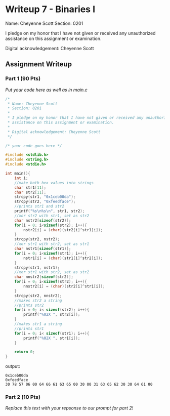 # Writeup 7 - Binaries I

Name: Cheyenne Scott
Section: 0201

I pledge on my honor that I have not given or received any unauthorized
assistance on this assignment or examination.

Digital acknowledgement: Cheyenne Scott

## Assignment Writeup

### Part 1 (90 Pts)

*Put your code here as well as in main.c*
```c
/*
 * Name: Cheyenne Scott 
 * Section: 0201
 *
 * I pledge on my honor that I have not given or received any unauthorized
 * assistance on this assignment or examination.
 *
 * Digital acknowledgement: Cheyenne Scott 
 */

/* your code goes here */

#include <stdlib.h>
#include <string.h>
#include <stdio.h>

int main(){
	int i;
	//make both hex values into strings
	char str1[11];
	char str2[11];
	strcpy(str1, "0x1ceb00da");
	strcpy(str2, "0xfeedface");
	//prints str1 and str2
	printf("%s\n%s\n", str1, str2);
	//xor str2 with str1, set as str2
	char nstr2[sizeof(str2)];
	for(i = 0; i<sizeof(str2); i++){
		nstr2[i] = (char)(str2[i]^str1[i]);
	}
	strcpy(str2, nstr2);
	//xor str1 with str2, set as str1
	char nstr1[sizeof(str1)];
	for(i = 0; i<sizeof(str1); i++){
		nstr1[i] = (char)(str1[i]^str2[i]);
	}
	strcpy(str1, nstr1);
	//xor str1 with str2, set as str2
	char nnstr2[sizeof(str2)];
	for(i = 0; i<sizeof(str2); i++){
		nnstr2[i] = (char)(str2[i]^str1[i]);
	}
	strcpy(str2, nnstr2);
	//makes str2 a string
	//prints str2
	for(i = 0; i< sizeof(str2); i++){
		printf("%02X ", str2[i]);
	}
	//makes str1 a string
	//prints str1
	for(i = 0; i< sizeof(str1); i++){
		printf("%02X ", str1[i]);
	}

	return 0;
}


```
output: 
```
0x1ceb00da
0xfeedface
30 78 57 06 00 64 66 61 63 65 00 30 00 31 63 65 62 30 30 64 61 00 
```

### Part 2 (10 Pts)

*Replace this text with your repsonse to our prompt for part 2!*